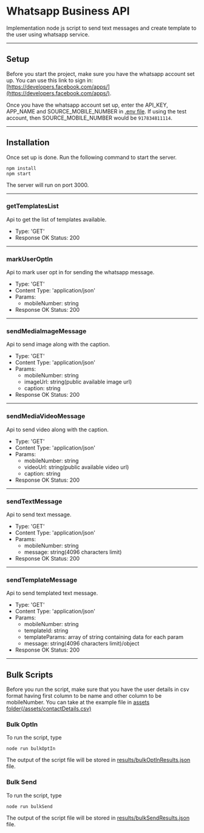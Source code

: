 # Whatsapp Business API

Implementation node js script to send text messages and create template to the user using whatsapp service.

---

## Setup

Before you start the project, make sure you have the whatsapp account set up. You can use this link to sign in: [https://developers.facebook.com/apps/](https://developers.facebook.com/apps/).

Once you have the  whatsapp account set up, enter the API_KEY, APP_NAME and SOURCE_MOBILE_NUMBER in [.env file](./.env.example). If using the test account, then SOURCE_MOBILE_NUMBER would be ```917834811114```.

---

## Installation
Once set up is done. Run the following command to start the server.

```shell
npm install
npm start
```

The server will run on port 3000.

---

### getTemplatesList
Api to get the list of templates available.
* Type: 'GET'
* Response OK Status: 200

---

### markUserOptIn
Api to mark user opt in for sending the whatsapp message.
* Type: 'GET'
* Content Type: 'application/json'
* Params:
  - mobileNumber: string
* Response OK Status: 200

---

### sendMediaImageMessage
Api to send image along with the caption.
* Type: 'GET'
* Content Type: 'application/json'
* Params:
  - mobileNumber: string
  - imageUrl: string(public available image url)
  - caption: string
* Response OK Status: 200

---

### sendMediaVideoMessage
Api to send video along with the caption.
* Type: 'GET'
* Content Type: 'application/json'
* Params:
  - mobileNumber: string
  - videoUrl: string(public available video url)
  - caption: string
* Response OK Status: 200

---

### sendTextMessage
Api to send text message.
* Type: 'GET'
* Content Type: 'application/json'
* Params:
  - mobileNumber: string
  - message: string(4096 characters limit)
* Response OK Status: 200

---

### sendTemplateMessage
Api to send templated text message.
* Type: 'GET'
* Content Type: 'application/json'
* Params:
  - mobileNumber: string
  - templateId: string
  - templateParams: array of string containing data for each param
  - message: string(4096 characters limit)/object
* Response OK Status: 200

---

## Bulk Scripts

Before you run the script, make sure that you have the user details in csv format having first column to be name and other column to be mobileNumber. You can take at the example file in [assets folder(/assets/contactDetails.csv)](./assets.example/usersDetails.csv.example)

### Bulk OptIn
To run the script, type
```Shell
node run bulkOptIn
```

The output of the script file will be stored in [results/bulkOptInResults.json](./results/bulkOptInResults.json.example) file.

### Bulk Send
To run the script, type
```Shell
node run bulkSend
```

The output of the script file will be stored in [results/bulkSendResults.json](./results/bulkSendResults.json.example) file.
